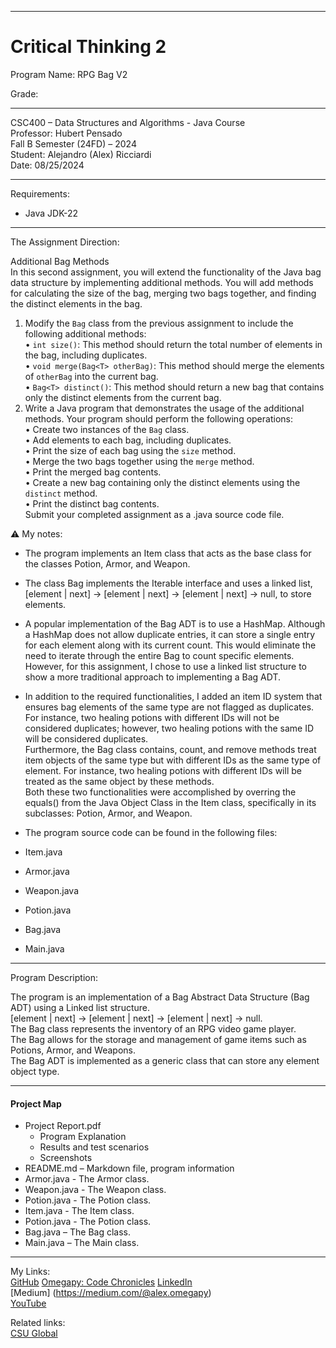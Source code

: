 ﻿-----------------------------------------------------------------------------------------------------------------------------
# Critical Thinking 2
Program Name: RPG Bag V2 

Grade:  

-----------------------------------------------------------------------------------------------------------------------------

CSC400 – Data Structures and Algorithms - Java Course  
Professor: Hubert Pensado  
Fall B Semester (24FD) – 2024  
Student: Alejandro (Alex) Ricciardi  
Date: 08/25/2024   

-----------------------------------------------------------------------------------------------------------------------------

Requirements:  
- Java JDK-22  

-----------------------------------------------------------------------------------------------------------------------------

The Assignment Direction:  

Additional Bag Methods  
In this second assignment, you will extend the functionality of the Java bag data structure by implementing additional methods. You will add methods for calculating the size of the bag, merging two bags together, and finding the distinct elements in the bag.  
1.	Modify the `Bag` class from the previous assignment to include the following additional methods:  
•	`int size()`: This method should return the total number of elements in the bag, including duplicates.  
•	 `void merge(Bag<T> otherBag)`: This method should merge the elements of `otherBag` into the current bag.  
•	 `Bag<T> distinct()`: This method should return a new bag that contains only the distinct elements from the current bag.  
2.	Write a Java program that demonstrates the usage of the additional methods. Your program should perform the following operations:  
•	Create two instances of the `Bag` class.  
•	Add elements to each bag, including duplicates.  
•	Print the size of each bag using the `size` method.    
•	Merge the two bags together using the `merge` method.    
•	Print the merged bag contents.  
•	Create a new bag containing only the distinct elements using the `distinct` method.  
•	Print the distinct bag contents.  
Submit your completed assignment as a .java source code file.  

⚠️ My notes:   
-	The program implements an Item class that acts as the base class for the classes Potion, Armor, and Weapon.  

-	The class Bag implements the Iterable interface and uses a linked list,   
[element | next] -> [element | next] -> [element | next] -> null, to store elements. 
 
-	A popular implementation of the Bag ADT is to use a HashMap. Although a HashMap does not allow duplicate entries, it can store a single entry for each element along with its current count. This would eliminate the need to iterate through the entire Bag to count specific elements. However, for this assignment, I chose to use a linked list structure to show a more traditional approach to implementing a Bag ADT.   

-	In addition to the required functionalities, I added an item ID system that ensures bag elements of the same type are not flagged as duplicates. For instance, two healing potions with different IDs will not be considered duplicates; however, two healing potions with the same ID will be considered duplicates.  
Furthermore, the Bag class contains, count, and remove methods treat item objects of the same type but with different IDs as the same type of element. For instance, two healing potions with different IDs will be treated as the same object by these methods.  
Both these two functionalities were accomplished by overring the equals() from the Java Object Class in the Item class, specifically in its subclasses: Potion, Armor, and Weapon.  

-	The program source code can be found in the following files:  
- Item.java  
- Armor.java  
- Weapon.java  
- Potion.java  
- Bag.java   
- Main.java  

-----------------------------------------------------------------------------------------------------------------------------

Program Description:  

The program is an implementation of a Bag Abstract Data Structure (Bag ADT) using a Linked list structure.  
[element | next] -> [element | next] -> [element | next] -> null.  
The Bag class represents the inventory of an RPG video game player.   
The Bag allows for the storage and management of game items such as Potions, Armor, and Weapons.   
The Bag ADT is implemented as a generic class that can store any element object type.  

-----------------------------------------------------------------------------------------------------------------------------

#### Project Map
- Project Report.pdf  
	- Program Explanation  
	- Results and test scenarios   
	- Screenshots  
- README.md – Markdown file, program information  
- Armor.java - The Armor class.  
- Weapon.java - The Weapon class.  
- Potion.java - The Potion class.  
- Item.java - The Item class. 
- Potion.java - The Potion class.  
- Bag.java – The Bag class.  
- Main.java – The Main class.  


-----------------------------------------------------------------------------------------------------------------------------

My Links:   
[GitHub](https://github.com/Omegapy) 
[Omegapy: Code Chronicles](https://www.alexomegapy.com/)
[LinkedIn](https://www.linkedin.com/in/alex-ricciardi/)  
[Medium] (https://medium.com/@alex.omegapy)    
[YouTube](https://www.youtube.com/channel/UC4rMaQ7sqywMZkfS1xGh2AA)

Related links:  
[CSU Global](https://csuglobal.edu/) 

